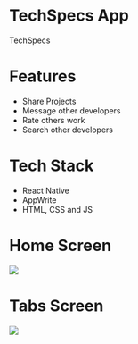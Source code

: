 # TechSpecs App
TechSpecs

# Features
* Share Projects
* Message other developers
* Rate others work
* Search other developers


# Tech Stack
* React Native
* AppWrite
* HTML, CSS and JS

# Home Screen
<img src="assets/images/screenshot/onboarding.png">  
 
# Tabs Screen
<img src="assets/images/screenshot/tabs.png">  
